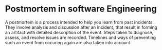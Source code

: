 # Postmortem in software Engineering
A postmortem is a process intended to help you learn from past incidents.
They involve analysis and discussion after an incident, that result in forming an artifact with detailed description of the event.
Steps taken to diagnose, assess, and resolve issues are recorded.
Timelines and ways of preventing such an event from occuring again are also taken into account.


